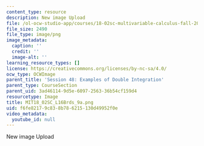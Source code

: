 ```yaml
---
content_type: resource
description: New image Upload
file: /ol-ocw-studio-app/courses/18-02sc-multivariable-calculus-fall-2010/f6fe82179c838b786215130d49952f0e_MIT18_02SC_L16Brds_9a.png
file_size: 2490
file_type: image/png
image_metadata:
  caption: ''
  credit: ''
  image-alt: ''
learning_resource_types: []
license: https://creativecommons.org/licenses/by-nc-sa/4.0/
ocw_type: OCWImage
parent_title: 'Session 48: Examples of Double Integration'
parent_type: CourseSection
parent_uid: 3ad46114-9d5e-6097-2563-36b54cf159d4
resourcetype: Image
title: MIT18_02SC_L16Brds_9a.png
uid: f6fe8217-9c83-8b78-6215-130d49952f0e
video_metadata:
  youtube_id: null
---
```

New image Upload